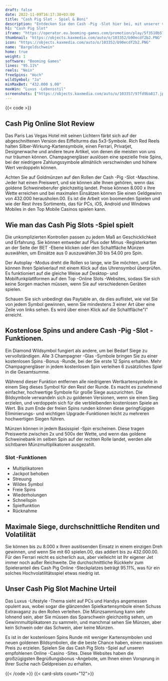 ```yaml
---
draft: false
date: 2022-11-09T16:17:38+03:00
title: "Cash Pig Slot - Spiel & Boni"
description: "Entdecken Sie den Cash -Pig -Slot hier bei, mit unserer vollständigen Bewertung des Gameplays, den Boni und wo man die besten Casino -Angebote finden kann."
h1: "Cash Pig Slot"
iframe: "https://operator.eu.booming-games.com/promotion/play/5f3510b5737b43001a2e8ff2/desktop/demo-links/en"
thumbnail: "https://objects.kaxmedia.com/auto/o/103352/b90ecdf2b2.PNG"
icon: "https://objects.kaxmedia.com/auto/o/103352/b90ecdf2b2.PNG"
name: "Bargeldschwein"
home: true
weight: 1
software: "Booming Games"
lines: "95.11%"
reels: "Nein"
freeSpins: "Hoch"
wildSymbol: "Ja"
minMaxBet: "432.000 $.00"
maxWin: "Luxus -Lebensstil"
screenshots: ["https://objects.kaxmedia.com/auto/o/103357/97fd9ba817.jpeg"]
---
```


{{< code >}}<h2>Cash Pig Online Slot Review</h2><p>Das Paris Las Vegas Hotel mit seinen Lichtern färbt sich auf der abgeschnittenen Version des Eiffelturms das 5x3-Symbole. Rich Red Reels halten Silber-Wirkung-Kartensymbole, einen Ferrari, Privatjet, Designerwache und andere teure Artikel, von denen die meisten von uns nur träumen können. Champagnergläser auslösen eine spezielle freie Spins, bei der niedrigere Zahlungssymbole allmählich verschwinden und höhere Wert verdoppeln können.</p><p>Achten Sie auf Goldmünzen auf den Rollen der Cash -Pig -Slot -Maschine. Jeder hat einen Preiswert, und sie können alle Ihnen gehören, wenn das goldene Schweineberufer gleichzeitig landet. Preise können 8.000 x Ihre Wette erreichen und bei maximalen Einsätzen können Sie einen Geldgewinn von 432.000 herausholen.00. Es ist die Arbeit von boomenden Spielen und wie der Rest ihres Sortiments, das für PCs, iOS, Android und Windows Mobiles in den Top Mobile Casinos spielen kann.</p><h2>Wie man das Cash Pig Slots -Spiel spielt</h2><p>Die unkomplizierten Kontrollen passen zu jedem Maß an Geschicklichkeit und Erfahrung. Sie können entweder auf Plus oder Minus -Registerkarten an der Seite der BET -Ebene klicken oder den Schaltfläche Münzen auswählen, um Einsätze aus 0 auszuwählen.30 bis 54.00 pro Spin.</p><p>Der Autoplay -Modus dreht die Rollen so lange, wie Sie möchten, und Sie können Ihren Spielverlauf mit einem Klick auf das Uhrensymbol überprüfen. Es funktioniert auf die gleiche Weise auf Desktop- und Mobilfunkplattformen auf den Top -Online Slots -Websites, sodass Sie sich keine Sorgen machen müssen, wenn Sie auf verschiedenen Geräten spielen.</p><p>Schauen Sie sich unbedingt das Paytable an, da dies auflistet, wie viel Sie von jedem Symbol gewinnen, wenn Sie mindestens 3 einer Art über eine Zeile von links sehen. Es wird über einen Klick auf die Schaltfläche"I" erreicht.</p><h2>Kostenlose Spins und andere Cash -Pig -Slot -Funktionen.</h2><p>Ein Diamond Wildsymbol fungiert als andere, um bei Bedarf Siege zu vervollständigen. Alle 3 Champagner -Glas -Symbole bringen Sie zu einer kostenlosen Spins -Bonus -Runde, bei der Sie erste 12 Spins erhalten. Mehr Champagnergläser in jedem kostenlosen Spin verleihen 6 zusätzliches Spiel in die Gesamtsumme.</p><p>Während dieser Funktion entfernen alle niedrigeren Wertkartensymbole in einem Sieg dieses Symbol für den Rest der Runde. Es macht es zunehmend einfacher, hochwertige Symbole für große Siege auszurichten. Die Bildsymbole verwandeln sich zu goldenen Versionen, wenn sie einen Sieg erzielen, und verdoppeln sich für die verbleibenden kostenlosen Spiele an Wert. Bis zum Ende der freien Spins runden können diese geringfügigen Eliminierungs- und wichtigen Upgrade-Funktionen leicht zu mehreren hochwertigen Siegen führen.</p><p>Münzen können in jedem Basisspiel -Spin erscheinen. Diese tragen Preiswerte zwischen 2x und 500x der Wette, und wenn das goldene Schweinebank im selben Spin auf der rechten Rolle landet, werden alle sichtbaren Münzmultiplikatoren ausgezahlt.</p><h3>
Slot -Funktionen</h3><ul>
<li></span>
Multiplikatoren</li>
<li></span>
Jackpot behoben</li>
<li></span>
Streuung</li>
<li></span>
Wildes Symbol</li>
<li></span>
Freie Spins</li>
<li></span>
Wiederholungen</li>
<li></span>
Schnellspin</li>
<li></span>
Spielfunktion</li>
<li></span>
Rücknahme</li></ul><h2>Maximale Siege, durchschnittliche Renditen und Volatilität</h2><p>Sie können bis zu 8.000 x Ihren auslösenden Einsatz in einem einzigen Dreh gewinnen, und wenn Sie mit 60 spielen.00, das addiert bis zu 432.000.00. Für den Ferrari reicht es sicherlich aus, aber vielleicht ist Ihr eigener Jet immer noch außer Reichweite. Die durchschnittliche Rückkehr zum Spieleranteil des Cash Pig Online -Steckplatzes beträgt 95.11%, was für ein solches Hochvolatilitätsspiel etwas niedrig ist.</p><h2>Unser Cash Pig Slot Machine Urteil</h2><p>Das Luxus -Lifestyle -Thema sieht auf PCs und Handys angemessen opulent aus, wobei sogar die glänzenden Spielkartensymbole einen Schuss Extravaganz zu den Rollen verleihen. Die Münzsammlung kann sehr lohnend sein, aber Sie müssen das Sparschwein gleichzeitig sehen, um Gewinnmultiplikatoren zu sammeln, und manchmal sehen Sie Münzen, aber kein Schwein oder das Schwein, aber keine Münzen.</p><p>Es ist in der kostenlosen Spins Runde mit weniger Kartensymbolen und neuen goldenen Bildsymbolen, die die beste Chance haben, einen massiven Preis zu erzielen. Spielen Sie das Cash Pig Slots -Spiel auf unseren empfohlenen Online -Casino -Sites. Diese Websites haben die großzügigsten Begrüßungsbonus -Angebote, um Ihnen einen Vorsprung in Ihrer Suche nach Geldpreisen zu erhalten.</p>{{< /code >}}
{{< card-slots count="12">}}